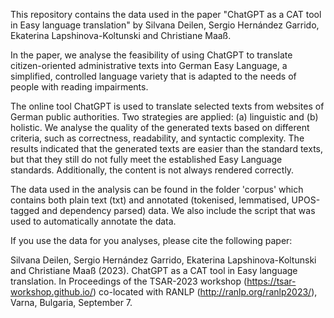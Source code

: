 This repository contains the data used in the paper "ChatGPT as a CAT tool in Easy language translation" by Silvana Deilen, Sergio Hernández Garrido, Ekaterina Lapshinova-Koltunski and Christiane Maaß.

In the paper, we analyse the feasibility of using ChatGPT to translate citizen-oriented administrative texts into German Easy Language, a simplified, controlled language variety that is adapted to the needs of people with reading impairments.

The online tool ChatGPT is used to translate selected texts from websites of German public authorities. Two strategies are applied: (a) linguistic and (b) holistic. We analyse the quality of the generated texts based on different criteria, such as correctness, readability, and syntactic complexity. The results indicated that the generated texts are easier than the standard texts, but that they still do not fully meet the established Easy Language standards. Additionally, the content is not always rendered correctly.

The data used in the analysis can be found in the folder 'corpus' which contains both plain text (txt) and annotated (tokenised, lemmatised, UPOS-tagged and dependency parsed) data. We also include the script that was used to automatically annotate the data.

If you use the data for you analyses, please cite the following paper:

Silvana Deilen, Sergio Hernández Garrido, Ekaterina Lapshinova-Koltunski and Christiane Maaß (2023). ChatGPT as a CAT tool in Easy language translation. In Proceedings of the TSAR-2023 workshop (https://tsar-workshop.github.io/) co-located with RANLP (http://ranlp.org/ranlp2023/), Varna, Bulgaria, September 7. 
